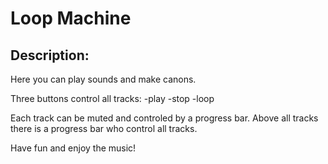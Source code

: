 # Loop Machine

## Description:

Here you can play sounds and make canons.

Three buttons control all tracks:
    -play
    -stop
    -loop

Each track can be muted and controled by a progress bar.
Above all tracks there is a progress bar who control all tracks.

Have fun and enjoy the music!

